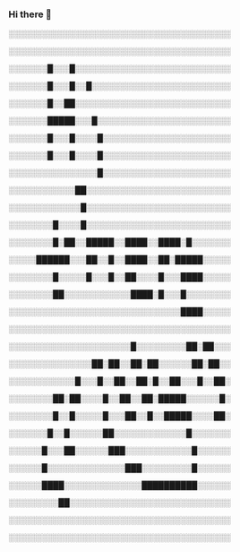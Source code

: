 ### Hi there 👋
░░░░░░░░░░░░░░░░░░░░░░░░░░░░░░░░░░░░░░░░

░░░░░░░░░░░░░░░░░░░░░░░░░░░░░░░░░░░░░░░░

░░░░░░░█░░░█░░░░░░░░░░░░░░░░░░░░░░░░░░░░

░░░░░░░█░░░█░░█░░░░░░░░░░░░░░░░░░░░░░░░░

░░░░░░░█░░██░░░░░░░░░░░░░░░░░░░░░░░░░░░░

░░░░░░░█████░░░█░░░░░░░░░░░░░░░░░░░░░░░░

░░░░░░░█░░░█░░░░█░░░░░░░░░░░░░░░░░░░░░░░

░░░░░░░█░░░█░░░░█░░░░░░░░░░░░░░░░░░░░░░░

░░░░░░░░░░░░░░░░█░░░░░░░░░░░░░░░░░░░░░░░

░░░░░░░░░░░░██░░░░░░░░░░░░░░░░░░░░░░░░░░

░░░░░░░░░░░░░█░░░░░░░░░░░░░░░░░░░░░░░░░░

░░░░░░░░█░░░░█░░░░░░░░░░░░░░░░░░░░░░░░░░

░░░░░░░░█░██░░█████░░████░░████░█░░░░░░░

░░░░░██████░░░██░░█░░████░░██░█████░░░░░

░░░░░░░░█░░░░░█░░░█░░██░░░░█░░░████░░░░░

░░░░░░░░██░░░░░░░░░░░░████░█░░░█░░░░░░░░

░░░░░░░░░░░░░░░░░░░░░░░░░░░░░░░████░░░░░

░░░░░░░░░░░░░░░░░░░░░░░░░░░░░░░░░░░░░░░░

░░░░░░░░░░░░░░░░░░░░░░█░░░░░░░░░██░██░░░

░░░░░░░░░░░░░░░██░██░░██░██░░░░░░██░██░░

░░░░░░░░░░░░█░░░█░░██░░██░█░░██░░░█░░██░

░░░░░░░░██░██░░░░█░░██░░██░█████░░░░░░█░

░░░░░░░░█░░█░░░░░█░░░██░░█░░█████░░░░██░

░░░░░░░█░░█░░░░░░██░░░░░░░░░░░░░█░░░░░░░

░░░░░░█░░░██░░░░░░███░░░░░░░░░░░░█░░░░░░

░░░░░░█░░░░░░░░░░░░░░███░░░░░░░░░█░░░░░░

░░░░░░████░░░░░░░░░░░░░░██████████░░░░░░

░░░░░░░░░██░░░░░░░░░░░░░░░░░░░░░░░░░░░░░

░░░░░░░░░░░░░░░░░░░░░░░░░░░░░░░░░░░░░░░░

░░░░░░░░░░░░░░░░░░░░░░░░░░░░░░░░░░░░░░░░



<!--
**Sidel-Meril/Sidel-Meril** is a ✨ _special_ ✨ repository because its `README.md` (this file) appears on your GitHub profile.

Here are some ideas to get you started:

- 🔭 I’m currently working on ...
- 🌱 I’m currently learning ...
- 👯 I’m looking to collaborate on ...
- 🤔 I’m looking for help with ...
- 💬 Ask me about ...
- 📫 How to reach me: ...
- 😄 Pronouns: ...
- ⚡ Fun fact: ...
-->
